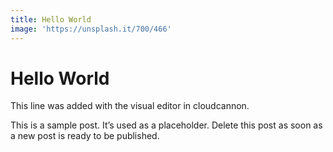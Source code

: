```yaml
---
title: Hello World
image: 'https://unsplash.it/700/466'
---
```



# Hello World

This line was added with the visual editor in cloudcannon.

This is a sample post. It’s used as a placeholder. Delete this post as soon as a new post is ready to be published.